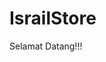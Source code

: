 # IsrailStore

Selamat Datang!!! 

<html>
<head>
    <title>Form Pembayaran</title>
    <style>
        .container {
            max-width: 400px;
            margin: 0 auto;
            padding: 20px;
            border: 1px solid #ccc;
            border-radius: 5px;
        }

        .form-group {
            margin-bottom: 20px;
        }

        .form-group label {
            display: block;
            margin-bottom: 5px;
        }

        .form-group input {
            width: 100%;
            padding: 10px;
            border: 1px solid #ccc;
            border-radius: 5px;
        }

        .form-group select {
            width: 100%;
            padding: 10px;
            border: 1px solid #ccc;
            border-radius: 5px;
        }

        .form-group button {
            width: 100%;
            padding: 10px;
            background-color: #4CAF50;
            color: white;
            border: none;
            border-radius: 5px;
            cursor: pointer;
        }
    </style>
</head>
<body>
    <div class="container">
        <form action="https://wa.me/6282245184223" method="get">
            <div class="form-group">
                <label for="name">Nama</label>
                <input type="text" id="name" name="name" required>
            </div>
            <div class="form-group">
                <label for="amount">Nominal</label>
                <input type="number" id="amount" name="amount" required>
            </div>
            <div class="form-group">
                <label for="payment-method">Metode Pembayaran</label>
                <select id="payment-method" name="payment-method" required>
                    <option value="minjem dulu">Minjem Dulu</option>
                    <option value="e-wallet">E-Wallet</option>
                    <option value="cod">COD</option>
                </select>
            </div>
            <div class="form-group">
                <input type="hidden" name="phone" value="082245184223">
                <button type="submit">Kirim Pembayaran</button>
            </div>
        </form>
    </div>
</body>
</html>
